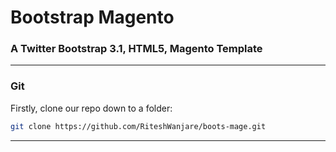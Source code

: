 # Bootstrap Magento
### A Twitter Bootstrap 3.1, HTML5, Magento Template

---

### Git

Firstly, clone our repo down to a folder:

```bash
git clone https://github.com/RiteshWanjare/boots-mage.git
```

----
